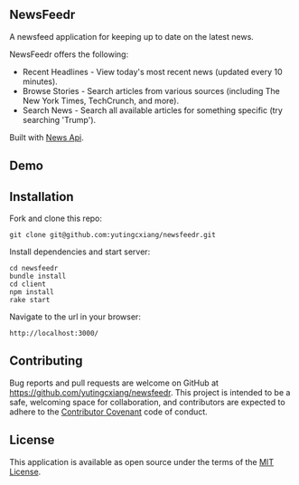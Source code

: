## NewsFeedr

A newsfeed application for keeping up to date on the latest news. 

NewsFeedr offers the following:
* Recent Headlines - View today's most recent news (updated every 10 minutes).
* Browse Stories - Search articles from various sources (including The New York Times, TechCrunch, and more).
* Search News - Search all available articles for something specific (try searching 'Trump').

Built with [News Api](https://newsapi.org/).

## Demo

## Installation

Fork and clone this repo:

   ```
   git clone git@github.com:yutingcxiang/newsfeedr.git
   ```
   
Install dependencies and start server:

   ```
   cd newsfeedr
   bundle install
   cd client
   npm install
   rake start
   ```

Navigate to the url in your browser:

   ```
   http://localhost:3000/
   ```

## Contributing
Bug reports and pull requests are welcome on GitHub at https://github.com/yutingcxiang/newsfeedr. This project is intended to be a safe, welcoming space for collaboration, and contributors are expected to adhere to the [Contributor Covenant](http://contributor-covenant.org) code of conduct.

## License
This application is available as open source under the terms of the [MIT License](https://opensource.org/licenses/MIT).
